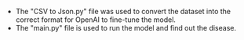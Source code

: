 - The "CSV to Json.py" file was used to convert the dataset into the correct format for OpenAI to fine-tune the model. 
- The "main.py" file is used to run the model and find out the disease.
